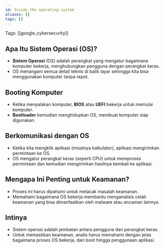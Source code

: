 ```yaml
---
id: Inside the operating system
aliases: []
tags: []
---
```


Tags: [[google_cybersecurity]]

## Apa Itu Sistem Operasi (OS)?

- **Sistem Operasi** (OS) adalah perangkat yang mengatur bagaimana komputer bekerja, menghubungkan pengguna dengan perangkat keras.
- OS menangani semua detail teknis di balik layar sehingga kita bisa menggunakan komputer tanpa repot.

## Booting Komputer

- Ketika menyalakan komputer, **BIOS** atau **UEFI** bekerja untuk memulai komputer.
- **Bootloader** kemudian menghidupkan OS, membuat komputer siap digunakan.

## Berkomunikasi dengan OS

- Ketika kita mengklik aplikasi (misalnya kalkulator), aplikasi mengirimkan permintaan ke OS.
- OS mengatur perangkat keras (seperti CPU) untuk memproses permintaan dan kemudian mengirimkan hasilnya kembali ke aplikasi.

## Mengapa Ini Penting untuk Keamanan?

- Proses ini harus dipahami untuk melacak masalah keamanan.
- Memahami bagaimana OS bekerja membantu menganalisis celah keamanan yang bisa dimanfaatkan oleh malware atau ancaman lainnya.

## Intinya

- Sistem operasi adalah jembatan antara pengguna dan perangkat keras.
- Untuk memastikan keamanan, analis harus memahami dengan jelas bagaimana proses OS bekerja, dari boot hingga penggunaan aplikasi.
